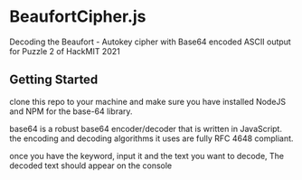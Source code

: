 # BeaufortCipher.js
Decoding the Beaufort - Autokey cipher with Base64 encoded ASCII output for Puzzle 2 of HackMIT 2021

## Getting Started

clone this repo to your machine and make sure you have installed NodeJS and NPM for the base-64 library. 

base64 is a robust base64 encoder/decoder that is written in JavaScript. the encoding and decoding algorithms it uses are fully RFC 4648 compliant.

once you have the keyword, input it and the text you want to decode, The decoded text should appear on the console
